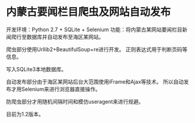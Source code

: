 # 内蒙古要闻栏目爬虫及网站自动发布

开发环境：Python 2.7 + SQLite + Selenium
功能：将内蒙古某网站要闻栏目新闻爬行至数据库并自动发布至海区某网站。

爬虫部分使用Urllib2+BeautifulSoup+re进行开发。
正则表达式用于判断页码等信息。

写入SQLite3本地数据库。

自动发布部分由于海区某网站后台大范围使用iFrame和Ajax等技术。
所以自动发布才用Selenium来进行浏览器直接操作。

防爬虫部分才用随机间隔时间和模仿useragent来进行规避。

目前为1.2版本。
